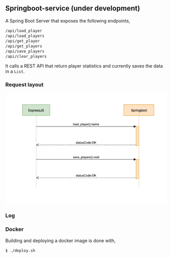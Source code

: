 ## Springboot-service (under development)
A Spring Boot Server that exposes the following endpoints,
```
/api/load_player
/api/load_players
/api/get_player
/api/get_players
/api/save_players
/api/clear_players
```

It calls a REST API that return player statistics and currently saves the data in a `List`.

### Request layout
![Activity diagram](docs/Activity_diagram.png)

### Log

### Docker
Building and deploying a docker image is done with,
```
$ ./deploy.sh
```
